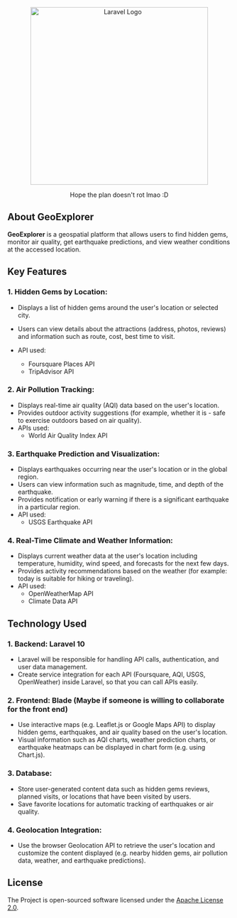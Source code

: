 <p align="center"><a href="https://laravel.com" target="_blank"><img src="https://raw.githubusercontent.com/laravel/art/master/logo-lockup/5%20SVG/2%20CMYK/1%20Full%20Color/laravel-logolockup-cmyk-red.svg" width="400" alt="Laravel Logo"></a></p>

<p align="center">
    Hope the plan doesn't rot lmao :D
</p>

## About GeoExplorer

**GeoExplorer** is a geospatial platform that allows users to find hidden gems, monitor air quality, get earthquake predictions, and view weather conditions at the accessed location.

## Key Features

### 1. Hidden Gems by Location:

-   Displays a list of hidden gems around the user's location or selected city.

-   Users can view details about the attractions (address, photos, reviews) and information such as route, cost, best time to visit.
-   API used:
    -   Foursquare Places API
    -   TripAdvisor API

### 2. Air Pollution Tracking:

-   Displays real-time air quality (AQI) data based on the user's location.
-   Provides outdoor activity suggestions (for example, whether it is - safe to exercise outdoors based on air quality).
-   APIs used:
    -   World Air Quality Index API

### 3. Earthquake Prediction and Visualization:

-   Displays earthquakes occurring near the user's location or in the global region.
-   Users can view information such as magnitude, time, and depth of the earthquake.
-   Provides notification or early warning if there is a significant earthquake in a particular region.
-   API used:
    -   USGS Earthquake API

### 4. Real-Time Climate and Weather Information:

-   Displays current weather data at the user's location including temperature, humidity, wind speed, and forecasts for the next few days.
-   Provides activity recommendations based on the weather (for example: today is suitable for hiking or traveling).
-   API used:
    -   OpenWeatherMap API
    -   Climate Data API

## Technology Used

### 1. Backend: Laravel 10

-   Laravel will be responsible for handling API calls, authentication, and user data management.
-   Create service integration for each API (Foursquare, AQI, USGS, OpenWeather) inside Laravel, so that you can call APIs easily.

### 2. Frontend: Blade (Maybe if someone is willing to collaborate for the front end)

-   Use interactive maps (e.g. Leaflet.js or Google Maps API) to display hidden gems, earthquakes, and air quality based on the user's location.
-   Visual information such as AQI charts, weather prediction charts, or earthquake heatmaps can be displayed in chart form (e.g. using Chart.js).

### 3. Database:

-   Store user-generated content data such as hidden gems reviews, planned visits, or locations that have been visited by users.
-   Save favorite locations for automatic tracking of earthquakes or air quality.

### 4. Geolocation Integration:

-   Use the browser Geolocation API to retrieve the user's location and customize the content displayed (e.g. nearby hidden gems, air pollution data, weather, and earthquake predictions).

## License

The Project is open-sourced software licensed under the [Apache License 2.0](http://www.apache.org/licenses/LICENSE-2.0).
